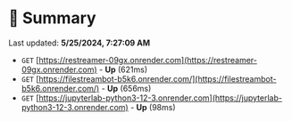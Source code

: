 # 📖 Summary
Last updated: **5/25/2024, 7:27:09 AM**

- `GET` [https://restreamer-09gx.onrender.com](https://restreamer-09gx.onrender.com) - **Up** (621ms)
- `GET` [https://filestreambot-b5k6.onrender.com/](https://filestreambot-b5k6.onrender.com/) - **Up** (656ms)
- `GET` [https://jupyterlab-python3-12-3.onrender.com](https://jupyterlab-python3-12-3.onrender.com) - **Up** (98ms)
